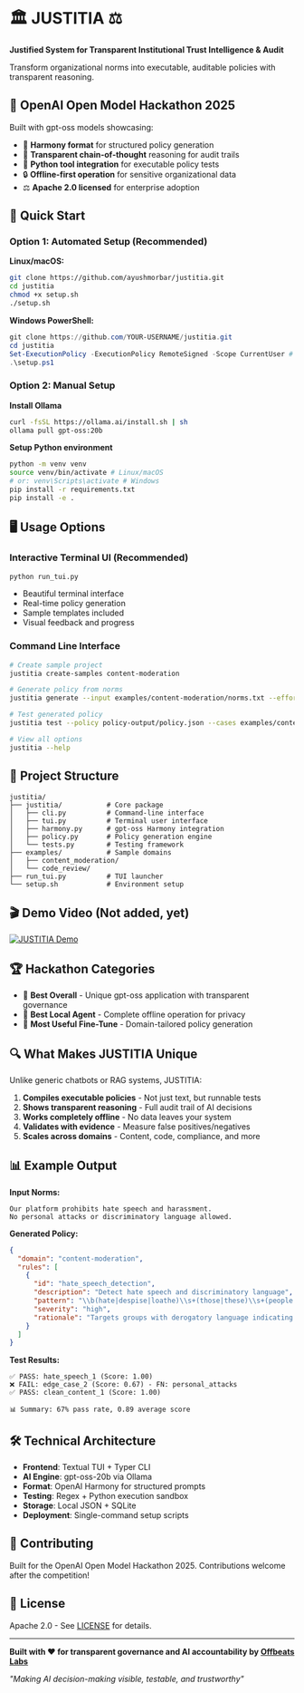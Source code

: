 # 🏛️ JUSTITIA ⚖️

**Justified System for Transparent Institutional Trust Intelligence & Audit**

Transform organizational norms into executable, auditable policies with transparent reasoning.

## 🎯 OpenAI Open Model Hackathon 2025

Built with gpt-oss models showcasing:
- 🔧 **Harmony format** for structured policy generation
- 🧠 **Transparent chain-of-thought** reasoning for audit trails  
- 🐍 **Python tool integration** for executable policy tests
- 🔒 **Offline-first operation** for sensitive organizational data
- ⚖️ **Apache 2.0 licensed** for enterprise adoption

## 🚀 Quick Start

### Option 1: Automated Setup (Recommended)

**Linux/macOS:**
```bash
git clone https://github.com/ayushmorbar/justitia.git
cd justitia
chmod +x setup.sh
./setup.sh
```

**Windows PowerShell:**
```powershell
git clone https://github.com/YOUR-USERNAME/justitia.git
cd justitia
Set-ExecutionPolicy -ExecutionPolicy RemoteSigned -Scope CurrentUser # If needed
.\setup.ps1
```

### Option 2: Manual Setup

**Install Ollama**
```bash
curl -fsSL https://ollama.ai/install.sh | sh
ollama pull gpt-oss:20b
```

**Setup Python environment**
```bash
python -m venv venv
source venv/bin/activate # Linux/macOS
# or: venv\Scripts\activate # Windows
pip install -r requirements.txt
pip install -e .
```

## 🖥️ Usage Options

### Interactive Terminal UI (Recommended)
```bash
python run_tui.py
```
- Beautiful terminal interface
- Real-time policy generation
- Sample templates included
- Visual feedback and progress

### Command Line Interface
```bash
# Create sample project
justitia create-samples content-moderation

# Generate policy from norms
justitia generate --input examples/content-moderation/norms.txt --effort high --output ./policy-output/

# Test generated policy
justitia test --policy policy-output/policy.json --cases examples/content-moderation/test_cases.json

# View all options
justitia --help
```

## 📁 Project Structure

```
justitia/
├── justitia/           # Core package
│   ├── cli.py          # Command-line interface
│   ├── tui.py          # Terminal user interface
│   ├── harmony.py      # gpt-oss Harmony integration
│   ├── policy.py       # Policy generation engine
│   └── tests.py        # Testing framework
├── examples/           # Sample domains
│   ├── content_moderation/
│   └── code_review/
├── run_tui.py          # TUI launcher
└── setup.sh            # Environment setup
```

## 🎬 Demo Video (Not added, yet)

[![JUSTITIA Demo](https://img.shields.io/badge/▶️-Watch%20Demo-red?style=for-the-badge)](https://github.com/ayushmorbar/justitia)

## 🏆 Hackathon Categories

- 🥇 **Best Overall** - Unique gpt-oss application with transparent governance
- 🤖 **Best Local Agent** - Complete offline operation for privacy  
- 🔧 **Most Useful Fine-Tune** - Domain-tailored policy generation

## 🔍 What Makes JUSTITIA Unique

Unlike generic chatbots or RAG systems, JUSTITIA:

1. **Compiles executable policies** - Not just text, but runnable tests
2. **Shows transparent reasoning** - Full audit trail of AI decisions
3. **Works completely offline** - No data leaves your system
4. **Validates with evidence** - Measure false positives/negatives
5. **Scales across domains** - Content, code, compliance, and more

## 📊 Example Output

**Input Norms:**
```
Our platform prohibits hate speech and harassment.
No personal attacks or discriminatory language allowed.
```

**Generated Policy:**
```json
{
  "domain": "content-moderation",
  "rules": [
    {
      "id": "hate_speech_detection",
      "description": "Detect hate speech and discriminatory language",
      "pattern": "\\b(hate|despise|loathe)\\s+(those|these)\\s+(people|users|folks)",
      "severity": "high",
      "rationale": "Targets groups with derogatory language indicating hate speech"
    }
  ]
}
```

**Test Results:**
```
✅ PASS: hate_speech_1 (Score: 1.00)
❌ FAIL: edge_case_2 (Score: 0.67) - FN: personal_attacks
✅ PASS: clean_content_1 (Score: 1.00)

📊 Summary: 67% pass rate, 0.89 average score
```

## 🛠️ Technical Architecture

- **Frontend**: Textual TUI + Typer CLI
- **AI Engine**: gpt-oss-20b via Ollama
- **Format**: OpenAI Harmony for structured prompts
- **Testing**: Regex + Python execution sandbox
- **Storage**: Local JSON + SQLite
- **Deployment**: Single-command setup scripts

## 🤝 Contributing

Built for the OpenAI Open Model Hackathon 2025. Contributions welcome after the competition!

## 📄 License

Apache 2.0 - See [LICENSE](LICENSE) for details.

---

**Built with ❤️ for transparent governance and AI accountability by [Offbeats Labs](https://github.com/Offbeatshq)**

*"Making AI decision-making visible, testable, and trustworthy"*
